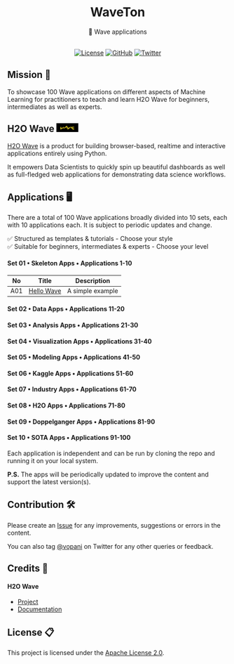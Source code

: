 <div align='center'>

<h1>WaveTon</h1>
💯 Wave applications

<br>
<br>

[![License](https://img.shields.io/badge/license-Apache%202.0-blue.svg?logo=apache)](https://github.com/vopani/waveton/blob/master/LICENSE)
[![GitHub](https://img.shields.io/github/stars/vopani/waveton?color=yellowgreen&logo=github)](https://img.shields.io/github/stars/vopani/waveton?color=yellowgreen&logo=github)
[![Twitter](https://img.shields.io/twitter/follow/vopani)](https://twitter.com/vopani)

</div>

## Mission 🚀
To showcase 100 Wave applications on different aspects of Machine Learning for practitioners to teach and learn H2O Wave for beginners, intermediates as well as experts.

<h2>H2O Wave <img src="https://raw.githubusercontent.com/h2oai/wave/master/assets/brand/wave-type-black.png" width="50px"></img></h2>

[H2O Wave](https://github.com/h2oai/wave) is a product for building browser-based, realtime and interactive applications entirely using Python.

It empowers Data Scientists to quickly spin up beautiful dashboards as well as full-fledged web applications for demonstrating data science workflows.

## Applications 🖥️
There are a total of 100 Wave applications broadly divided into 10 sets, each with 10 applications each. It is subject to periodic updates and change.

✅ Structured as templates & tutorials - Choose your style   
✅ Suitable for beginners, intermediates & experts - Choose your level   

#### Set 01 • Skeleton Apps • Applications 1-10
| No  | Title | Description |
| --- | ----- |  ---------- |
| A01 | [Hello Wave](https://github.com/vopani/waveton/tree/main/applications/S01_Skeleton_Apps/S01_A01_Hello_Wave) | A simple example |

#### Set 02 • Data Apps • Applications 11-20

#### Set 03 • Analysis Apps • Applications 21-30

#### Set 04 • Visualization Apps • Applications 31-40

#### Set 05 • Modeling Apps • Applications 41-50

#### Set 06 • Kaggle Apps • Applications 51-60

#### Set 07 • Industry Apps • Applications 61-70

#### Set 08 • H2O Apps • Applications 71-80

#### Set 09 • Doppelganger Apps • Applications 81-90

#### Set 10 • SOTA Apps • Applications 91-100

Each application is independent and can be run by cloning the repo and running it on your local system.

**P.S.** The apps will be periodically updated to improve the content and support the latest version(s).

## Contribution 🛠️
Please create an [Issue](https://github.com/vopani/waveton/issues) for any improvements, suggestions or errors in the content.

You can also tag [@vopani](https://twitter.com/vopani) on Twitter for any other queries or feedback.

## Credits 🙏

#### H2O Wave

* [Project](https://github.com/h2oai/wave)
* [Documentation](https://wave.h2o.ai)

## License 📋
This project is licensed under the [Apache License 2.0](https://github.com/vopani/jaxton/blob/master/LICENSE).
